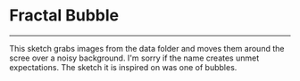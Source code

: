 # Fractal Bubble

---

This sketch grabs images from the data folder and moves them around the scree over a noisy background. I'm sorry if the name creates unmet expectations. The sketch it is inspired on was one of bubbles. 


